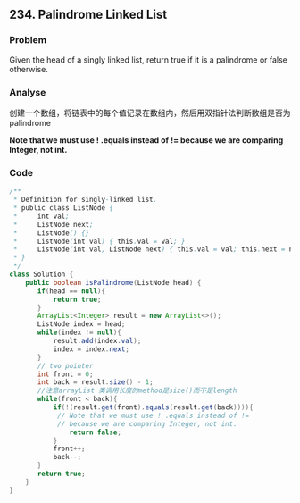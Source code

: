 ## 234. Palindrome Linked List
### Problem
Given the head of a singly linked list, return true if it is a palindrome or false otherwise.

### Analyse
创建一个数组，将链表中的每个值记录在数组内，然后用双指针法判断数组是否为palindrome

**Note that we must use ! .equals instead of != because we are comparing Integer, not int.**

### Code
```java
/**
 * Definition for singly-linked list.
 * public class ListNode {
 *     int val;
 *     ListNode next;
 *     ListNode() {}
 *     ListNode(int val) { this.val = val; }
 *     ListNode(int val, ListNode next) { this.val = val; this.next = next; }
 * }
 */
class Solution {
    public boolean isPalindrome(ListNode head) {
       if(head == null){
           return true;
       }
       ArrayList<Integer> result = new ArrayList<>();
       ListNode index = head;
       while(index != null){
           result.add(index.val);
           index = index.next;
       }
       // two pointer
       int front = 0;
       int back = result.size() - 1;
       //注意arrayList 类调用长度的method是size()而不是length
       while(front < back){
           if(!(result.get(front).equals(result.get(back)))){
            // Note that we must use ! .equals instead of !=
            // because we are comparing Integer, not int.
               return false;
           }
           front++;
           back--;
       }
       return true;
    }
}
```
